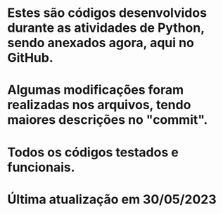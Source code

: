 # Estes são códigos desenvolvidos durante as atividades de Python, sendo anexados agora, aqui no GitHub. 

# Algumas modificações foram realizadas nos arquivos, tendo maiores descrições no "commit".

# Todos os códigos testados e funcionais.

# Última atualização em 30/05/2023
